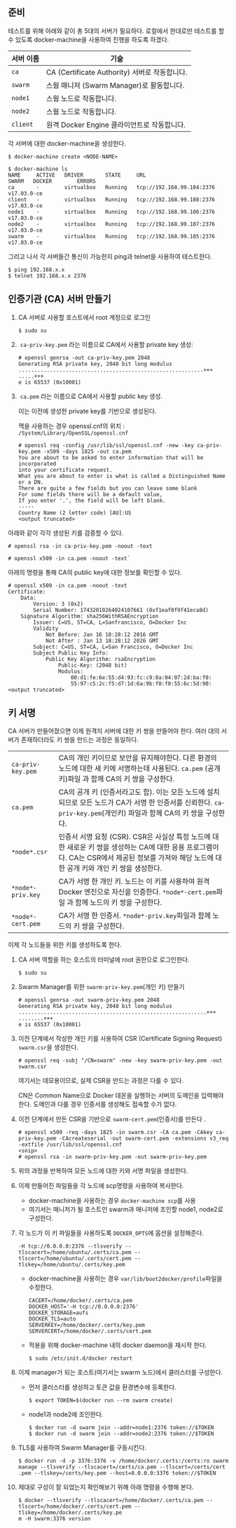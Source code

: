## 준비

테스트를 위해 아래와 같이 총 5대의 서버가 필요하다. 로컬에서 한대로만 테스트를 할 수 있도록 docker-machine을 사용하여 진행을 하도록 하겠다.

| 서버 이름    | 기술                                    |
| -------- | ------------------------------------- |
| `ca`     | CA (Certificate Authority) 서버로 작동합니다. |
| `swarm`  | 스웜 매니저 (Swarm Manager)로 활동합니다.        |
| `node1`  | 스웜 노드로 작동합니다.                         |
| `node2`  | 스웜 노드로 작동합니다.                         |
| `client` | 원격 Docker Engine 클라이언트로 작동합니다.        |

각 서버에 대한 docker-machine을 생성한다.

```shell
$ docker-machine create <NODE-NAME>
```

```shell
$ docker-machine ls
NAME     ACTIVE   DRIVER       STATE     URL                         SWARM   DOCKER        ERRORS
ca       -        virtualbox   Running   tcp://192.168.99.104:2376           v17.03.0-ce
client   -        virtualbox   Running   tcp://192.168.99.108:2376           v17.03.0-ce
node1    -        virtualbox   Running   tcp://192.168.99.106:2376           v17.03.0-ce
node2    -        virtualbox   Running   tcp://192.168.99.107:2376           v17.03.0-ce
swarm    -        virtualbox   Running   tcp://192.168.99.105:2376           v17.03.0-ce
```

그리고 나서 각 서버들간 통신이 가능한지 ping과 telnet을 사용하여 테스트한다.

```shell
$ ping 192.168.x.x
$ telnet 192.168.x.x 2376
```



## 인증기관 (CA) 서버 만들기

1. CA 서버로 사용할 호스트에서 root 계정으로 로그인

   ```
   $ sudo su
   ```

2.  `ca-priv-key.pem` 라는 이름으로 CA에서 사용할 private key 생성:

   ```shell
   # openssl genrsa -out ca-priv-key.pem 2048
   Generating RSA private key, 2048 bit long modulus
   ...........................................................+++
   .....+++
   e is 65537 (0x10001)
   ```

3.  `ca.pem` 라는 이름으로 CA에서 사용할 public key 생성.

   이는 이전에 생성한 private key를 기반으로 생성된다.

   맥을 사용하는 경우 openssl.cnf의 위치 : `/System/Library/OpenSSL/openssl.cnf`

   ```shell
   # openssl req -config /usr/lib/ssl/openssl.cnf -new -key ca-priv-key.pem -x509 -days 1825 -out ca.pem
   You are about to be asked to enter information that will be incorporated
   into your certificate request.
   What you are about to enter is what is called a Distinguished Name or a DN.
   There are quite a few fields but you can leave some blank
   For some fields there will be a default value,
   If you enter '.', the field will be left blank.
   -----
   Country Name (2 letter code) [AU]:US
   <output truncated>
   ```

아래와 같이 각각 생성된 키를 검증할 수 있다.

```
# openssl rsa -in ca-priv-key.pem -noout -text
```

```
# openssl x509 -in ca.pem -noout -text`
```

아래의 명령을 통해 CA의 public key에 대한 정보를 확인할 수 있다.

```
# openssl x509 -in ca.pem -noout -text
Certificate:
    Data:
        Version: 3 (0x2)
        Serial Number: 17432010264024107661 (0xf1eaf0f9f41eca8d)
    Signature Algorithm: sha256WithRSAEncryption
        Issuer: C=US, ST=CA, L=Sanfrancisco, O=Docker Inc
        Validity
            Not Before: Jan 16 18:28:12 2016 GMT
            Not After : Jan 13 18:28:12 2026 GMT
        Subject: C=US, ST=CA, L=San Francisco, O=Docker Inc
        Subject Public Key Info:
            Public Key Algorithm: rsaEncryption
                Public-Key: (2048 bit)
                Modulus:
                    00:d1:fe:6e:55:d4:93:fc:c9:8a:04:07:2d:ba:f0:
                    55:97:c5:2c:f5:d7:1d:6a:9b:f0:f0:55:6c:5d:90:
<output truncated>
```



## 키 서명

CA 서버가 만들어졌으면 이제 원격지 서버에 대한 키 쌍을 만들어야 한다. 여러 대의 서버가 존재하더라도 키 쌍을 만드는 과정은 동일하다.

|                   |                                          |
| ----------------- | ---------------------------------------- |
| `ca-priv-key.pem` | CA의 개인 키이므로 보안을 유지해야한다. 다른 환경의 노드에 대한 새 키에 서명하는데 사용된다. `ca.pem` (공개키)파일 과 함께 CA의 키 쌍을 구성한다. |
| `ca.pem`          | CA의 공개 키 (인증서라고도 함). 이는 모든 노드에 설치되므로 모든 노드가 CA가 서명 한 인증서를 신뢰한다. `ca-priv-key.pem`(개인키) 파일과 함께 CA의 키 쌍을 구성한다. |
| `*node*.csr`      | 인증서 서명 요청 (CSR). CSR은 사실상 특정 노드에 대한 새로운 키 쌍을 생성하는 CA에 대한 응용 프로그램이다. CA는 CSR에서 제공된 정보를 가져와 해당 노드에 대한 공개 키와 개인 키 쌍을 생성한다. |
| `*node*-priv.key` | CA가 서명 한 개인 키. 노드는 이 키를 사용하여 원격 Docker 엔진으로 자신을 인증한다. `*node*-cert.pem`파일 과 함께 노드의 키 쌍을 구성한다. |
| `*node*-cert.pem` | CA가 서명 한 인증서. `*node*-priv.key`파일과 함께 노드의 키 쌍을 구성한다. |

이제 각 노드들을 위한 키를 생성하도록 한다.

1. CA 서버 역할을 하는 호스트의 터미널에 root 권한으로 로그인한다.

   ```shell
   $ sudo su
   ```

2. Swarm Manager를 위한 `swarm-priv-key.pem`(개인 키) 만들기

   ```shell
   # openssl genrsa -out swarm-priv-key.pem 2048
   Generating RSA private key, 2048 bit long modulus
   ............................................................+++
   ........+++
   e is 65537 (0x10001)
   ```

3. 이전 단계에서 작성한 개인 키를 사용하여 CSR (Certificate Signing Request)  `swarm.csr`을 생성한다.

   ```shell
   # openssl req -subj "/CN=swarm" -new -key swarm-priv-key.pem -out swarm.csr
   ```

   여기서는 데모용이므로, 실제 CSR을 만드는 과정은 다를 수 있다.

   CN은 Common Name으로 Docker 데몬을 실행하는 서버의 도메인을 입력해야 한다. 도메인과 다를 경우 인증서를 생성해도 접속할 수가 없다. 

4. 이전 단계에서 만든 CSR을 기반으로 `swarm-cert.pem`(인증서)를 만든다 .

   ```shell
   # openssl x509 -req -days 1825 -in swarm.csr -CA ca.pem -CAkey ca-priv-key.pem -CAcreateserial -out swarm-cert.pem -extensions v3_req -extfile /usr/lib/ssl/openssl.cnf
   <snip>
   # openssl rsa -in swarm-priv-key.pem -out swarm-priv-key.pem
   ```

5. 위의 과정을 반복하여 모든 노드에 대한 키와 서명 파일을 생성한다.

6. 이제 만들어진 파일들을 각 노드에 scp명령을 사용하여 복사한다. 

   * docker-machine을 사용하는 경우 `docker-machine scp`를 사용
   * 여기서는 매니저가 될 호스트인 swarm과 매니저에 조인할 node1, node2로 구성한다.

7. 각 노드가 이 키 파일들을 사용하도록 `DOCKER_OPTS`에 옵션을 설정해준다. 

   ```shell
   -H tcp://0.0.0.0:2376 --tlsverify --tlscacert=/home/ubuntu/.certs/ca.pem --tlscert=/home/ubuntu/.certs/cert.pem --tlskey=/home/ubuntu/.certs/key.pem
   ```

   * docker-machine을 사용하는 경우 `var/lib/boot2docker/profile`파일을 수정한다.

     ```
     CACERT=/home/docker/.certs/ca.pem
     DOCKER_HOST='-H tcp://0.0.0.0:2376'
     DOCKER_STORAGE=aufs
     DOCKER_TLS=auto
     SERVERKEY=/home/docker/.certs/key.pem
     SERVERCERT=/home/docker/.certs/cert.pem
     ```

   * 적용을 위해 docker-machine 내의 docker daemon을 재시작 한다.

     ```shell
     $ sudo /etc/init.d/docker restart
     ```

8. 이제 manager가 되는 호스트(여기서는 swarm 노드)에서 클러스터를 구성한다.

   * 먼저 클러스터를 생성하고 토큰 값을 환경변수에 등록한다.

     ```shell
     $ export TOKEN=$(docker run --rm swarm create)
     ```

   * node1과 node2에 조인한다.

     ```shell
     $ docker run -d swarm join --addr=node1:2376 token://$TOKEN
     $ docker run -d swarm join --addr=node2:2376 token://$TOKEN
     ```

9. TLS를 사용하여 Swarm Manager를 구동시킨다.

   ```shell
   $ docker run -d -p 3376:3376 -v /home/docker/.certs:/certs:ro swarm manage --tlsverify --tlscacert=/certs/ca.pem --tlscert=/certs/cert
   .pem --tlskey=/certs/key.pem --host=0.0.0.0:3376 token://$TOKEN
   ```

10. 제대로 구성이 잘 되었는지 확인해보기 위해 아래 명령을 수행해 본다.

    ```shell
    $ docker --tlsverify --tlscacert=/home/docker/.certs/ca.pem --tlscert=/home/docker/.certs/cert.pem --tlskey=/home/docker/.certs/key.pe
    m -H swarm:3376 version
    ```

    ​